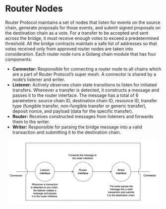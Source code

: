 # Router Nodes

Router Protocol maintains a set of nodes that listen for events on the source chain, generate proposals for those events, and submit signed proposals on the destination chain as a vote. For a transfer to be accepted and sent across the bridge, it must receive enough votes to exceed a predetermined threshold. All the bridge contracts maintain a safe list of addresses so that votes received only from approved router nodes are taken into consideration. Each router node runs a Golang chain module that has four components:

* **Connector:** Responsible for connecting a router node to all chains which are a part of Router Protocol’s super mesh. A connector is shared by a node’s listener and writer.
* **Listener:** Actively observes chain state transitions to listen for initiated transfers. Whenever a transfer is detected, it constructs a message and passes it to the router interface. The message has a total of 6 parameters: source chain ID, destination chain ID, resource ID, transfer type (fungible transfer, non-fungible transfer or generic transfer), deposit nonce, and payload (data for the specific transfer).
* **Router:** Receives constructed messages from listeners and forwards them to the writer.
* **Writer:** Responsible for parsing the bridge message into a valid transaction and submitting it to the destination chain.

![Figure 3: Architecture of a Router Node](<../../../.gitbook/assets/Router Node.png>)

